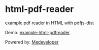 # html-pdf-reader

example pdf reader in HTML with pdfjs-dist

Demo: [example-html-pdfreader](https://pdf-in-html.netlify.app)

Powered by: [Medeveloper](https://medeveloper.me)
